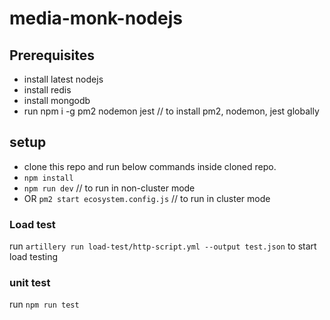 # media-monk-nodejs

## Prerequisites
* install latest nodejs
* install redis 
* install mongodb
* run npm i -g pm2 nodemon jest // to install pm2, nodemon, jest globally

## setup
* clone this repo and run below commands inside cloned repo.
* `npm install`
* `npm run dev` // to run in non-cluster mode
* OR `pm2 start ecosystem.config.js`  // to run in cluster mode

### Load test
run `artillery run load-test/http-script.yml --output test.json` to start load testing

### unit test
run `npm run test`
